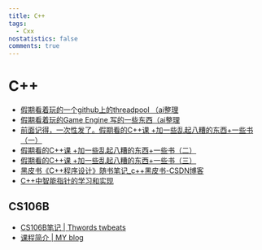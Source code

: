 ```yaml
---
title: C++
tags:
  - Cxx
nostatistics: false
comments: true
---
```


# C++

- [假期看着玩的一个github上的threadpool （ai整理](https://alicecooo.github.io/2025/02/06/Threadpool/)
- [假期看着玩的Game Engine 写的一些东西（ai整理](https://alicecooo.github.io/2025/02/06/Game%20Engine/)
- [前面记得，一次性发了。假期看的C++课 +加一些乱起八糟的东西+一些书（一）](https://alicecooo.github.io/2025/02/08/C++\(%E4%B8%80\)%C2%B7/)
- [假期看的C++课 +加一些乱起八糟的东西+一些书（二）](https://alicecooo.github.io/2025/02/08/C++\(%E4%BA%8C\)/)
- [假期看的C++课 +加一些乱起八糟的东西+一些书（三）](https://alicecooo.github.io/2025/02/08/C++\(%E4%B8%89%EF%BC%89/)
- [黑皮书《C++程序设计》随书笔记\_c++黑皮书-CSDN博客](https://blog.csdn.net/2303_79170920/article/details/141004421?spm=1001.2014.3001.5501)
- [C++中智能指针的学习和实现](https://www.li-zheng.icu/markdown/Computer/C++/Modern_C++/%E6%99%BA%E8%83%BD%E6%8C%87%E9%92%88.html)

## CS106B

- [CS106B笔记 \| Thwords twbeats](https://alicecooo.github.io/2025/02/04/CS106B%E7%AC%94%E8%AE%B0/)
- [课程简介 \| MY blog](https://www.li-zheng.icu/markdown/OpenCourse/CS106B/CS106B_InFo.html)